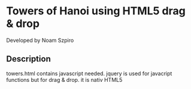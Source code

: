 Towers of Hanoi using HTML5 drag & drop
=======================================
Developed by Noam Szpiro

Description
-----------
towers.html contains javascript needed. jquery is used for javacript functions but for drag & drop. it is nativ HTML5 
